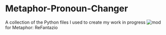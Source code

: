 # Metaphor-Pronoun-Changer
A collection of the Python files I used to create my work in progress ![mod](https://gamebanana.com/wips/88700) for Metaphor: ReFantazio
